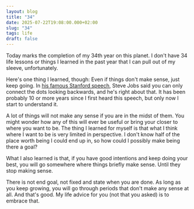 ```yaml
---
layout: blog
title: "34"
date: 2025-07-22T19:08:00.000+02:00
slug: "34"
tags: life
draft: false
---
```

Today marks the completion of my 34th year on this planet. I don't have 34 life lessons or things I learned in the past year that I can pull out of my sleeve, unfortunately.

Here's one thing I learned, though: Even if things don't make sense, just keep going. In [his famous Stanford speech](https://youtu.be/UF8uR6Z6KLc?si=TXsWMkL-v2fgTQ-l&t=303), Steve Jobs said you can only connect the dots looking backwards, and he's right about that. It has been probably 10 or more years since I first heard this speech, but only now I start to understand it.

A lot of things will not make any sense if you are in the midst of them. You might wonder how any of this will ever be useful or bring your closer to where you want to be. The thing I learned for myself is that what I think where I want to be is very limited in perspective. I don't know half of the place worth being I could end up in, so how could I possibly make being there a goal?

What I also learned is that, if you have good intentions and keep doing your best, you will go somewhere where things briefly make sense. Until they stop making sense.

There is not end goal, not fixed and state when you are done. As long as you keep growing, you will go through periods that don't make any sense at all. And that's good. My life advice for you (not that you asked) is to embrace that.
